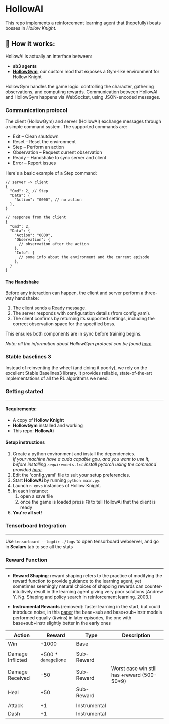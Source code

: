 # HollowAI
This repo implements a reinforcement learning agent that (hopefully) beats bosses in _Hollow Knight_.
## 🧠 How it works:
HollowAi is actually an interface between: 
- **sb3 agents** 
- [**HollowGym**](https://github.com/CiottoloMaggico/HKFeeder), our custom mod that exposes a Gym-like environment for Hollow Knight

HollowGym handles the game logic: controlling the character, gathering observations, and computing rewards. Communication between HollowAI and HollowGym happens via WebSocket, using JSON-encoded messages.
### Communication protocol
The client (HollowGym) and server (HollowAI) exchange messages through a simple command system. The supported commands are:
- Exit – Clean shutdown
- Reset – Reset the environment
- Step – Perform an action
- Observation – Request current observation
- Ready – Handshake to sync server and client
- Error – Report issues

Here's a basic example of a Step command:

```json5
// server -> client
{
  "Cmd": 2, // Step
  "Data": {
    "Action": "0000", // no action
  },
}
```
```json5
// response from the client
{
  "Cmd": 2,
  "Data": {
    "Action": "0000",
    "Observation": {
      // observation after the action
    },
    "Info": {
      // some info about the environment and the current episode
    },
  }
}
```
#### The Handshake
Before any interaction can happen, the client and server perform a three-way handshake:
1. The client sends a Ready message.
2. The server responds with configuration details (from config.yaml).
3. The client confirms by returning its supported settings, including the correct observation space for the specified boss.

This ensures both components are in sync before training begins.

_Note: all the information about HollowGym protocol can be found [here](https://github.com/CiottoloMaggico/HKFeeder)_

### Stable baselines 3
Instead of reinventing the wheel (and doing it poorly), we rely on the excellent Stable Baselines3 library. It provides reliable, state-of-the-art implementations of all the RL algorithms we need.

### Getting started
---
#### Requirements: 
- A copy of **Hollow Knight**
- **HollowGym** installed and working
- This repo: **HollowAi**
#### Setup instructions
1. Create a python environment and install the dependencies.\
_If your machine have a cuda capable gpu, and you want to use it, before installing `requirements.txt` install pytorch using the command provided [here](https://pytorch.org/get-started/locally/)._
2. Edit the 'config.yaml' file to suit your setup preferencies.
3. Start **HollowAi** by running `python main.py`.
4. Launch `n_envs` instances of Hollow Knight.
5. In each instance:
   1. open a save file 
   2. once the game is loaded press `F8` to tell HollowAi that the client is ready
6. **You're all set!**

### Tensorboard Integration
---
Use `tensorboard --logdir ./logs` to open tensorboard webserver, and go in **Scalars** tab to see all the stats

### Reward Function
---
- **Reward Shaping**: reward shaping refers to the practice of modifying the reward function to provide guidance to the learning agent, yet sometimes seemingly natural choices of shapoing rewards can counter-intuitively result in the learning agent giving very poor solutions [Andrew Y. Ng. Shaping and policy search in reinforcement learning. 2003.]

- **Instrumental Rewards** (removed): faster learning in the start, but could introduce noise, in this [paper](https://theses.liacs.nl/pdf/2022-2023-LeeJ.pdf#cite.hollowknightdqn) the base+sub and base+sub+instr models performed equally (\#wins) in later episodes, the one with base+sub+instr slightly better in the early ones


| Action           | Reward                  |  Type         | Description |
|------------------|-------------------------|---------------|-------------|
| Win              | +1000                   | Base          |
|  |  |  |
| Damage Inflicted | +500 * `damageDone`     |  Sub-Reward   |
| Damage Received  | -50                     |  Sub-Reward   | Worst case win still has +reward (500-50*9) | 
| Heal             | +50                     |  Sub-Reward   |
|  |  |  |
| Attack           | +1                      | Instrumental  |
| Dash             | +1                      | Instrumental  |
